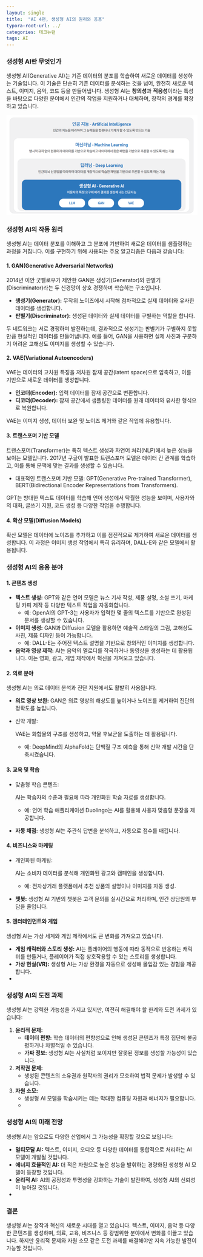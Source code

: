 ```yaml
---
layout: single
title:  "AI 4편, 생성형 AI의 원리와 응용"
typora-root-url: ../
categories: 테크뉴런
tags: AI
---
```




### 생성형 AI란 무엇인가

생성형 AI(Generative AI)는 기존 데이터의 분포를 학습하여 새로운 데이터를 생성하는 기술입니다. 이 기술은 단순히 기존 데이터를 분석하는 것을 넘어, 완전히 새로운 텍스트, 이미지, 음악, 코드 등을 만들어냅니다. 생성형 AI는 **창의성**과 **적응성**이라는 특성을 바탕으로 다양한 분야에서 인간의 작업을 지원하거나 대체하며, 창작의 경계를 확장하고 있습니다.



![tnl-ai-04-01](/images/2025-01-23-04/tnl-ai-04-01.png)



### 생성형 AI의 작동 원리

생성형 AI는 데이터 분포를 이해하고 그 분포에 기반하여 새로운 데이터를 샘플링하는 과정을 거칩니다. 이를 구현하기 위해 사용되는 주요 알고리즘은 다음과 같습니다:

#### 1. **GAN(Generative Adversarial Networks)**

2014년 이안 굿펠로우가 제안한 GAN은 생성기(Generator)와 판별기(Discriminator)라는 두 신경망이 상호 경쟁하며 학습하는 구조입니다.

- **생성기(Generator):** 무작위 노이즈에서 시작해 점차적으로 실제 데이터와 유사한 데이터를 생성합니다.
- **판별기(Discriminator):** 생성된 데이터와 실제 데이터를 구별하는 역할을 합니다.

두 네트워크는 서로 경쟁하며 발전하는데, 결과적으로 생성기는 판별기가 구별하지 못할 만큼 현실적인 데이터를 만들어냅니다. 예를 들어, GAN을 사용하면 실제 사진과 구분하기 어려운 고해상도 이미지를 생성할 수 있습니다.

#### 2. **VAE(Variational Autoencoders)**

VAE는 데이터의 고차원 특징을 저차원 잠재 공간(latent space)으로 압축하고, 이를 기반으로 새로운 데이터를 생성합니다.

- **인코더(Encoder):** 입력 데이터를 잠재 공간으로 변환합니다.
- **디코더(Decoder):** 잠재 공간에서 샘플링한 데이터를 원래 데이터와 유사한 형식으로 복원합니다.

VAE는 이미지 생성, 데이터 보완 및 노이즈 제거와 같은 작업에 유용합니다.

#### 3. **트랜스포머 기반 모델**

트랜스포머(Transformer)는 특히 텍스트 생성과 자연어 처리(NLP)에서 높은 성능을 보이는 모델입니다. 2017년 구글이 발표한 트랜스포머 모델은 데이터 간 관계를 학습하고, 이를 통해 문맥에 맞는 결과를 생성할 수 있습니다.

- 대표적인 트랜스포머 기반 모델: GPT(Generative Pre-trained Transformer), BERT(Bidirectional Encoder Representations from Transformers).

GPT는 방대한 텍스트 데이터를 학습해 언어 생성에서 탁월한 성능을 보이며, 사용자와의 대화, 글쓰기 지원, 코드 생성 등 다양한 작업을 수행합니다.

#### 4. **확산 모델(Diffusion Models)**

확산 모델은 데이터에 노이즈를 추가하고 이를 점진적으로 제거하여 새로운 데이터를 생성합니다. 이 과정은 이미지 생성 작업에서 특히 유리하며, DALL-E와 같은 모델에서 활용됩니다.



### 생성형 AI의 응용 분야

#### 1. **콘텐츠 생성**

- **텍스트 생성:** GPT와 같은 언어 모델은 뉴스 기사 작성, 제품 설명, 소설 쓰기, 마케팅 카피 제작 등 다양한 텍스트 작업을 자동화합니다.
  - 예: OpenAI의 GPT-3는 사용자가 입력한 몇 줄의 텍스트를 기반으로 완성된 문서를 생성할 수 있습니다.
- **이미지 생성:** GAN과 Diffusion 모델을 활용하면 예술적 스타일의 그림, 고해상도 사진, 제품 디자인 등이 가능합니다.
  - 예: DALL-E는 주어진 텍스트 설명을 기반으로 창의적인 이미지를 생성합니다.
- **음악과 영상 제작:** AI는 음악의 멜로디를 작곡하거나 동영상을 생성하는 데 활용됩니다. 이는 영화, 광고, 게임 제작에서 혁신을 가져오고 있습니다.

#### 2. **의료 분야**

생성형 AI는 의료 데이터 분석과 진단 지원에서도 활발히 사용됩니다.

- **의료 영상 보완:** GAN은 의료 영상의 해상도를 높이거나 노이즈를 제거하여 진단의 정확도를 높입니다.

- 신약 개발:

   VAE는 화합물의 구조를 생성하고, 약물 후보군을 도출하는 데 활용됩니다.

  - 예: DeepMind의 AlphaFold는 단백질 구조 예측을 통해 신약 개발 시간을 단축시켰습니다.

#### 3. **교육 및 학습**

- 맞춤형 학습 콘텐츠:

   AI는 학습자의 수준과 필요에 따라 개인화된 학습 자료를 생성합니다.

  - 예: 언어 학습 애플리케이션 Duolingo는 AI를 활용해 사용자 맞춤형 문장을 제공합니다.

- **자동 채점:** 생성형 AI는 주관식 답변을 분석하고, 자동으로 점수를 매깁니다.

#### 4. **비즈니스와 마케팅**

- 개인화된 마케팅:

   AI는 소비자 데이터를 분석해 개인화된 광고와 캠페인을 생성합니다.

  - 예: 전자상거래 플랫폼에서 추천 상품의 설명이나 이미지를 자동 생성.

- **챗봇:** 생성형 AI 기반의 챗봇은 고객 문의를 실시간으로 처리하며, 인간 상담원의 부담을 줄입니다.

#### 5. **엔터테인먼트와 게임**

생성형 AI는 가상 세계와 게임 제작에서도 큰 변화를 가져오고 있습니다.

- **게임 캐릭터와 스토리 생성:** AI는 플레이어의 행동에 따라 동적으로 반응하는 캐릭터를 만들거나, 플레이어가 직접 상호작용할 수 있는 스토리를 생성합니다.
- **가상 현실(VR):** 생성형 AI는 가상 환경을 자동으로 생성해 몰입감 있는 경험을 제공합니다.
- 

### 생성형 AI의 도전 과제

생성형 AI는 강력한 가능성을 가지고 있지만, 여전히 해결해야 할 한계와 도전 과제가 있습니다:

1. **윤리적 문제:**
   - **데이터 편향:** 학습 데이터의 편향성으로 인해 생성된 콘텐츠가 특정 집단에 불공평하거나 차별적일 수 있습니다.
   - **가짜 정보:** 생성형 AI는 사실처럼 보이지만 잘못된 정보를 생성할 가능성이 있습니다.
2. **저작권 문제:**
   - 생성된 콘텐츠의 소유권과 원작자의 권리가 모호하여 법적 문제가 발생할 수 있습니다.
3. **자원 소모:**
   - 생성형 AI 모델을 학습시키는 데는 막대한 컴퓨팅 자원과 에너지가 필요합니다.
   - 

### 생성형 AI의 미래 전망

생성형 AI는 앞으로도 다양한 산업에서 그 가능성을 확장할 것으로 보입니다:

- **멀티모달 AI:** 텍스트, 이미지, 오디오 등 다양한 데이터를 통합적으로 처리하는 AI 모델이 개발될 것입니다.
- **에너지 효율적인 AI:** 더 적은 자원으로 높은 성능을 발휘하는 경량화된 생성형 AI 모델이 등장할 것입니다.
- **윤리적 AI:** AI의 공정성과 투명성을 강화하는 기술이 발전하여, 생성형 AI의 신뢰성이 높아질 것입니다.
- 

### 결론

생성형 AI는 창작과 혁신의 새로운 시대를 열고 있습니다. 텍스트, 이미지, 음악 등 다양한 콘텐츠를 생성하며, 의료, 교육, 비즈니스 등 광범위한 분야에서 변화를 이끌고 있습니다. 하지만 윤리적 문제와 자원 소모 같은 도전 과제를 해결해야만 지속 가능한 발전이 가능할 것입니다.

